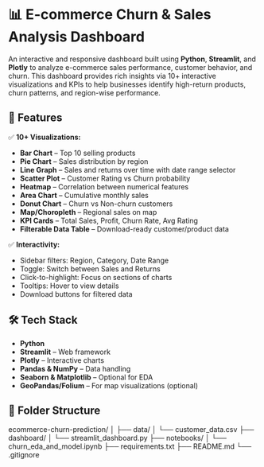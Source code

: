 # 📊 E-commerce Churn & Sales Analysis Dashboard

An interactive and responsive dashboard built using **Python**, **Streamlit**, and **Plotly** to analyze e-commerce sales performance, customer behavior, and churn. This dashboard provides rich insights via 10+ interactive visualizations and KPIs to help businesses identify high-return products, churn patterns, and region-wise performance.

## 🚀 Features

✅ **10+ Visualizations:**
- **Bar Chart** – Top 10 selling products  
- **Pie Chart** – Sales distribution by region  
- **Line Graph** – Sales and returns over time with date range selector  
- **Scatter Plot** – Customer Rating vs Churn probability  
- **Heatmap** – Correlation between numerical features  
- **Area Chart** – Cumulative monthly sales  
- **Donut Chart** – Churn vs Non-churn customers  
- **Map/Choropleth** – Regional sales on map  
- **KPI Cards** – Total Sales, Profit, Churn Rate, Avg Rating  
- **Filterable Data Table** – Download-ready customer/product data  

✅ **Interactivity:**
- Sidebar filters: Region, Category, Date Range  
- Toggle: Switch between Sales and Returns  
- Click-to-highlight: Focus on sections of charts  
- Tooltips: Hover to view details  
- Download buttons for filtered data  

## 🛠️ Tech Stack

- **Python**
- **Streamlit** – Web framework
- **Plotly** – Interactive charts
- **Pandas & NumPy** – Data handling
- **Seaborn & Matplotlib** – Optional for EDA
- **GeoPandas/Folium** – For map visualizations (optional)

## 📁 Folder Structure
ecommerce-churn-prediction/
│
├── data/
│ └── customer_data.csv
├── dashboard/
│ └── streamlit_dashboard.py
├── notebooks/
│ └── churn_eda_and_model.ipynb
├── requirements.txt
├── README.md
└── .gitignore

